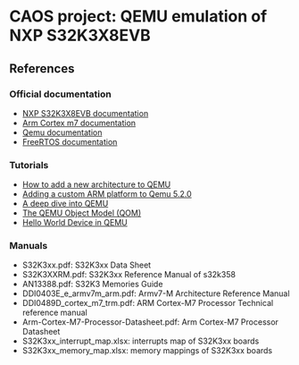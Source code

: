 # CAOS project: QEMU emulation of NXP S32K3X8EVB
## References
### Official documentation
- [NXP S32K3X8EVB documentation](https://www.nxp.com/design/design-center/development-boards-and-designs/automotive-development-platforms/s32k-mcu-platforms/s32k3x8evb-q289-evaluation-board-for-automotive-general-purpose:S32K3X8EVB-Q289)
- [Arm Cortex m7 documentation](https://developer.arm.com/documentation/#q=cortex%20m7&cf-navigationhierarchiesproducts=%20IP%20Products,Processors,Cortex-M,Cortex-M7&numberOfResults=48)
- [Qemu documentation](https://www.qemu.org/docs/master/index.html)
- [FreeRTOS documentation](https://www.freertos.org/Documentation/00-Overview)

### Tutorials
- [How to add a new architecture to QEMU](https://fgoehler.com/blog/adding-a-new-architecture-to-qemu-01/)
- [Adding a custom ARM platform to Qemu 5.2.0](http://souktha.github.io/software/qemu-port/)
- [A deep dive into QEMU](https://airbus-seclab.github.io/qemu_blog/)
- [The QEMU Object Model (QOM)](https://www.codalogic.com/blog/2022/10/26/The-QEMU-Object-Model-%28QOM%29-for-C%2B%2B-Programmers)
- [Hello World Device in QEMU](https://medium.com/@matanbach44/hello-world-device-in-qemu-ae69b02872f4)

### Manuals
- S32K3xx.pdf: S32K3xx Data Sheet
- S32K3XXRM.pdf: S32K3xx Reference Manual of s32k358
- AN13388.pdf: S32K3 Memories Guide
- DDI0403E_e_armv7m_arm.pdf: Armv7-M Architecture Reference Manual
- DDI0489D_cortex_m7_trm.pdf: ARM Cortex-M7 Processor Technical reference manual
- Arm-Cortex-M7-Processor-Datasheet.pdf: Arm Cortex-M7 Processor Datasheet
- S32K3xx_interrupt_map.xlsx: interrupts map of S32K3xx boards
- S32K3xx_memory_map.xlsx: memory mappings of S32K3xx boards